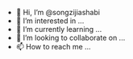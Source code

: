 - 👋 Hi, I’m @songzijiashabi
- 👀 I’m interested in ...
- 🌱 I’m currently learning ...
- 💞️ I’m looking to collaborate on ...
- 📫 How to reach me ...

<!---
songzijiashabi/songzijiashabi is a ✨ special ✨ repository because its `README.md` (this file) appears on your GitHub profile.
You can click the Preview link to take a look at your changes.
--->
